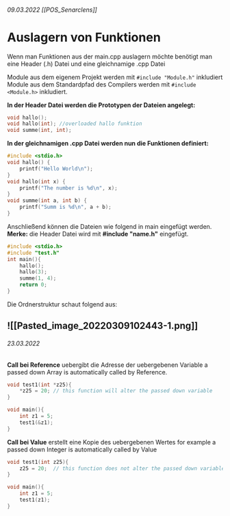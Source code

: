 ###### 09.03.2022 [[POS_Senarclens]]

# Auslagern von Funktionen

Wenn man Funktionen aus der main.cpp auslagern möchte benötigt man eine Header (.h) Datei und eine gleichnamige .cpp Datei

Module aus dem eigenem Projekt werden mit `#include "Module.h"` inkludiert
Module aus dem Standardpfad des Compilers werden mit `#include <Module.h>` inkludiert. 

__In der Header Datei werden die Prototypen der Dateien angelegt:__

```c
void hallo();
void hallo(int); //overloaded hallo funktion
void summe(int, int);
```

__In der gleichnamigen .cpp Datei werden nun die Funktionen definiert:__

```c
#include <stdio.h>
void hallo() {
	printf("Hello World\n");
}
void hallo(int x) {
	printf("The number is %d\n", x);
}
void summe(int a, int b) {
	printf("Summ is %d\n", a + b);
}
```

Anschließend können die Dateien wie folgend in main eingefügt werden.
__Merke:__ die Header Datei wird mit __\#include "name.h"__ eingefügt.

```c
#include <stdio.h>
#include "test.h"
int main(){
	hallo();
	hallo(3);
	summe(1, 4);
	return 0;
}
```

Die Ordnerstruktur schaut folgend aus:

![[Pasted_image_20220309102443-1.png]]
---

###### 23.03.2022


**Call bei Reference** uebergibt die Adresse der uebergebenen Variable
a passed down Array is automatically called by Reference.

```c
void test1(int *z25){
	*z25 = 20; // this function will alter the passed down variable
}

void main(){
	int z1 = 5;
	test1(&z1);
}
```

**Call bei Value** erstellt eine Kopie des uebergebenen Wertes
for example a passed down Integer is automatically called by Value 

```c
void test1(int z25){
	z25 = 20;  // this function does not alter the passed down variable. 
}

void main(){
	int z1 = 5;
	test1(z1);
}
```


